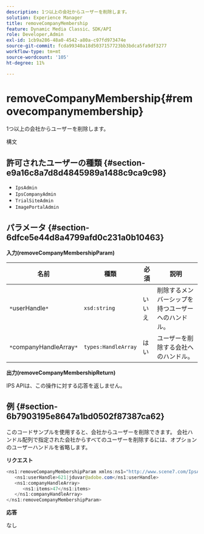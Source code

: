 ```yaml
---
description: 1つ以上の会社からユーザーを削除します。
solution: Experience Manager
title: removeCompanyMembership
feature: Dynamic Media Classic、SDK/API
role: Developer,Admin
exl-id: 1cb9a286-48a0-4542-a80a-c97fd973474e
source-git-commit: fcda99340a18d5037157723bb3bdca5fa9df3277
workflow-type: tm+mt
source-wordcount: '105'
ht-degree: 11%

---
```


# removeCompanyMembership{#removecompanymembership}

1つ以上の会社からユーザーを削除します。

構文

## 許可されたユーザーの種類 {#section-e9a16c8a7d8d4845989a1488c9ca9c98}

* `IpsAdmin`
* `IpsCompanyAdmin`
* `TrialSiteAdmin`
* `ImagePortalAdmin`

## パラメータ {#section-6dfce5e44d8a4799afd0c231a0b10463}

**入力(removeCompanyMembershipParam)**

| 名前 | 種類 | 必須 | 説明 |
|---|---|---|---|
| `*`userHandle`*` | `xsd:string` | いいえ | 削除するメンバーシップを持つユーザーへのハンドル。 |
| `*`companyHandleArray`*` | `types:HandleArray` | はい | ユーザーを削除する会社へのハンドル。 |

**出力(removeCompanyMembershipReturn)**

IPS APIは、この操作に対する応答を返しません。

## 例 {#section-6b7903195e8647a1bd0502f87387ca62}

このコードサンプルを使用すると、会社からユーザーを削除できます。 会社ハンドル配列で指定された会社からすべてのユーザーを削除するには、オプションのユーザーハンドルを省略します。

**リクエスト**

```java
<ns1:removeCompanyMembershipParam xmlns:ns1="http://www.scene7.com/IpsApi/xsd">
   <ns1:userHandle>621|jduvar@adobe.com</ns1:userHandle>
   <ns1:companyHandleArray>
      <ns1:items>47</ns1:items>
   </ns1:companyHandleArray>
</ns1:removeCompanyMembershipParam>
```

**応答**

なし
